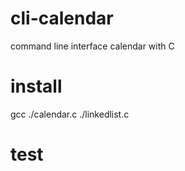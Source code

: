 # cli-calendar
command line interface calendar with C

# install
gcc ./calendar.c ./linkedlist.c

# test

